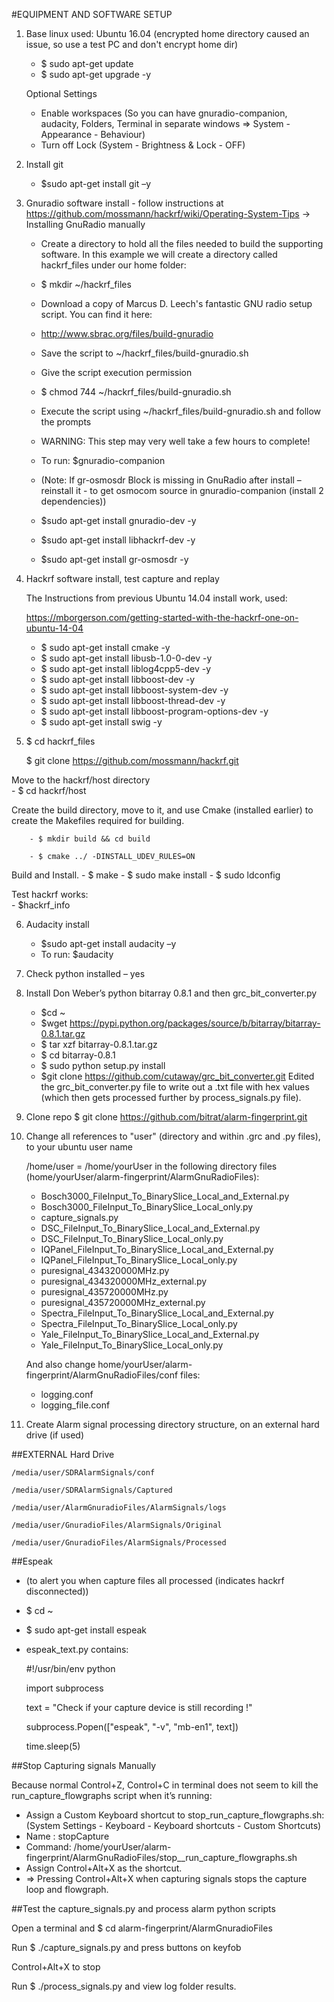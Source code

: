 #EQUIPMENT AND SOFTWARE SETUP

1.	Base linux used: Ubuntu 16.04 (encrypted home directory caused an issue, so use a test PC and don't encrypt home dir)
    - $ sudo apt-get update
    - $ sudo apt-get upgrade -y
    
    Optional Settings
    - Enable workspaces (So you can have gnuradio-companion, audacity, Folders, Terminal in separate windows => System - Appearance - Behaviour)
    - Turn off Lock (System - Brightness & Lock - OFF)
    
2.	Install git
    - $sudo apt-get install git –y
    
3.	Gnuradio software install - follow instructions at https://github.com/mossmann/hackrf/wiki/Operating-System-Tips -> Installing GnuRadio manually
    - Create a directory to hold all the files needed to build the supporting software. In this example we will create a directory called hackrf_files under our home folder:
    - $ mkdir ~/hackrf_files
    - Download a copy of Marcus D. Leech's fantastic GNU radio setup script. You can find it here:
    - http://www.sbrac.org/files/build-gnuradio
    - Save the script to ~/hackrf_files/build-gnuradio.sh
    - Give the script execution permission
    - $ chmod 744 ~/hackrf_files/build-gnuradio.sh
    - Execute the script using ~/hackrf_files/build-gnuradio.sh and follow the prompts
    - WARNING: This step may very well take a few hours to complete!
    
    - To run: $gnuradio-companion
    - (Note: If gr-osmosdr Block is missing in GnuRadio after install – reinstall it - to get osmocom source in gnuradio-companion (install 2 dependencies))
    - $sudo apt-get install gnuradio-dev -y
    - $sudo apt-get install libhackrf-dev -y
    - $sudo apt-get install gr-osmosdr -y
    
4.	Hackrf software install, test capture and replay

    The Instructions from previous Ubuntu 14.04 install work, used:
    
    https://mborgerson.com/getting-started-with-the-hackrf-one-on-ubuntu-14-04
    
    - $ sudo apt-get install cmake -y 
    - $ sudo apt-get install libusb-1.0-0-dev -y 
    - $ sudo apt-get install liblog4cpp5-dev -y 
    - $ sudo apt-get install libboost-dev -y 
    - $ sudo apt-get install libboost-system-dev -y
    - $ sudo apt-get install libboost-thread-dev -y
    - $ sudo apt-get install libboost-program-options-dev -y
    - $ sudo apt-get install swig -y
5.	$ cd hackrf_files
    
    $ git clone https://github.com/mossmann/hackrf.git

   Move to the hackrf/host directory   
    - $ cd hackrf/host

   Create the build directory, move to it, and use Cmake (installed earlier) to create the Makefiles required for building.
 
        - $ mkdir build && cd build
        
        - $ cmake ../ -DINSTALL_UDEV_RULES=ON
        
 Build and Install.
    - $ make
    - $ sudo make install
    - $ sudo ldconfig
    
 Test hackrf works:  
    - $hackrf_info
    
6.	Audacity install
    - $sudo apt-get install audacity –y
    - To run: $audacity
    
7.	Check python installed – yes 

8.	Install Don Weber’s python bitarray 0.8.1 and then grc_bit_converter.py
    - $cd ~
    - $wget https://pypi.python.org/packages/source/b/bitarray/bitarray-0.8.1.tar.gz
    - $ tar xzf bitarray-0.8.1.tar.gz
    - $ cd bitarray-0.8.1
    - $ sudo python setup.py install
    - $git clone https://github.com/cutaway/grc_bit_converter.git
        Edited the grc_bit_converter.py file to write out a .txt file with hex values (which then gets processed further by process_signals.py file).
    
9.	Clone repo  $ git clone https://github.com/bitrat/alarm-fingerprint.git 
10.	Change all references to "user" (directory and within .grc and .py files), to your ubuntu user name 
    
    /home/user = /home/yourUser in the following directory files (home/yourUser/alarm-fingerprint/AlarmGnuRadioFiles):

    - Bosch3000_FileInput_To_BinarySlice_Local_and_External.py
    - Bosch3000_FileInput_To_BinarySlice_Local_only.py
    - capture_signals.py
    - DSC_FileInput_To_BinarySlice_Local_and_External.py
    - DSC_FileInput_To_BinarySlice_Local_only.py
    - IQPanel_FileInput_To_BinarySlice_Local_and_External.py
    - IQPanel_FileInput_To_BinarySlice_Local_only.py
    - puresignal_434320000MHz.py
    - puresignal_434320000MHz_external.py
    - puresignal_435720000MHz.py
    - puresignal_435720000MHz_external.py
    - Spectra_FileInput_To_BinarySlice_Local_and_External.py
    - Spectra_FileInput_To_BinarySlice_Local_only.py
    - Yale_FileInput_To_BinarySlice_Local_and_External.py
    - Yale_FileInput_To_BinarySlice_Local_only.py
    
    And also change home/yourUser/alarm-fingerprint/AlarmGnuRadioFiles/conf files:
    - logging.conf
    - logging_file.conf

11.	Create Alarm signal processing directory structure, on an external hard drive (if used)

##EXTERNAL Hard Drive

    /media/user/SDRAlarmSignals/conf

    /media/user/SDRAlarmSignals/Captured

    /media/user/AlarmGnuradioFiles/AlarmSignals/logs

    /media/user/GnuradioFiles/AlarmSignals/Original

    /media/user/GnuradioFiles/AlarmSignals/Processed
    
##Espeak 

- (to alert you when capture files all processed (indicates hackrf disconnected))
- $ cd ~
- $ sudo apt-get install espeak
- espeak_text.py contains:

    \#!/usr/bin/env python
    
    import subprocess
    
    text = "Check if your capture device is still recording !"
    
    subprocess.Popen(["espeak", "-v", "mb-en1", text])
    
    time.sleep(5)
    
##Stop Capturing signals Manually 

Because normal Control+Z, Control+C in terminal does not seem to kill the run_capture_flowgraphs script when it’s running:

- Assign a Custom Keyboard shortcut to stop_run_capture_flowgraphs.sh: (System Settings - Keyboard - Keyboard shortcuts - Custom Shortcuts)
- Name : stopCapture
- Command: /home/yourUser/alarm-fingerprint/AlarmGnuRadioFiles/stop__run_capture_flowgraphs.sh
- Assign Control+Alt+X as the shortcut.
- => Pressing Control+Alt+X when capturing signals stops the capture loop and flowgraph.

##Test the capture_signals.py and process alarm python scripts

Open a terminal and $ cd alarm-fingerprint/AlarmGnuradioFiles

Run $ ./capture_signals.py and press buttons on keyfob

Control+Alt+X to stop

Run $ ./process_signals.py and view log folder results.
